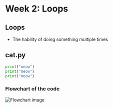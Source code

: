 # Week 2: Loops  

## Loops 

- The hability of doing something multiple times  

## cat.py 

```python
print("meow")
print("meow")
print("meow")
```

### Flowchart of the code

![Flowchart image](Flowchart_cat_1.png)
